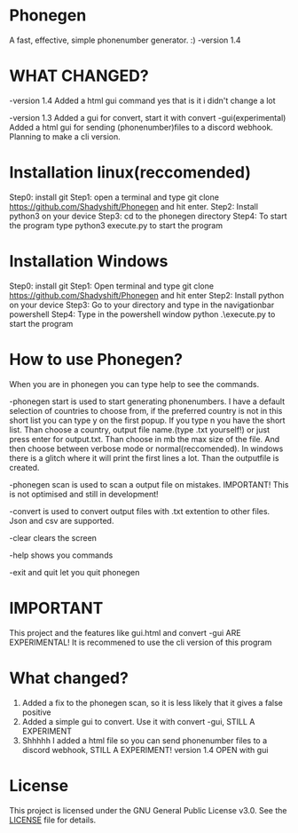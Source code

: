 # Phonegen
A fast, effective, simple phonenumber generator. :)
-version 1.4

# WHAT CHANGED?
 -version 1.4
 Added a html gui command
 yes that is it i didn't change a lot

 -version 1.3
  Added a gui for convert, start it with convert -gui(experimental)
  Added a html gui for sending (phonenumber)files to a discord webhook. Planning to make a cli version.

# Installation linux(reccomended)
Step0: install git
Step1: open a terminal and type git clone https://github.com/Shadyshift/Phonegen and hit enter.
Step2: Install python3 on your device
Step3: cd to the phonegen directory
Step4: To start the program type python3 execute.py to start the program

# Installation Windows
Step0: install git
Step1: Open terminal and type git clone https://github.com/Shadyshift/Phonegen and hit enter
Step2: Install python on your device
Step3: Go to your directory and type in the navigationbar powershell
Step4: Type in the powershell window python .\execute.py to start the program

# How to use Phonegen?
When you are in phonegen you can type help to see the commands.

-phonegen start is used to start generating phonenumbers. I have a default selection of countries to choose from, if the preferred country is not in this short list you can type y on the first popup. If you type n you have the short list. Than choose a country, output file name.(type .txt yourself!) or just press enter for output.txt. Than choose in mb the max size of the file. And then choose between verbose mode or normal(reccomended). In windows there is a glitch where it will print the first lines a lot. Than the outputfile is created.

-phonegen scan is used to scan a output file on mistakes. IMPORTANT! This is not optimised and still in development!

-convert is used to convert output files with .txt extention to other files. Json and csv are supported.

-clear clears the screen

-help shows you commands

-exit and quit let you quit phonegen

# IMPORTANT
This project and the features like gui.html and convert -gui ARE EXPERIMENTAL! It is recommened to use the cli version of this program

# What changed?
1. Added a fix to the phonegen scan, so it is less likely that it gives a false positive
2. Added a simple gui to convert. Use it with convert -gui, STILL A EXPERIMENT
3. Shhhhh I added a html file so you can send phonenumber files to a discord webhook, STILL A EXPERIMENT!
   version 1.4 OPEN with gui 

# License
This project is licensed under the GNU General Public License v3.0. See the [LICENSE](LICENSE) file for details.
